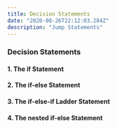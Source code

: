 ```yaml
---
title: Decision Statements
date: "2020-08-26T22:12:03.284Z"
description: "Jump Statements"
---
```


### Decision Statements

#### 1. The if Statement

#### 2. The if-else Statement

#### 3. The if-else-if Ladder Statement

#### 4. The nested if-else Statement
